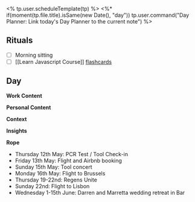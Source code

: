 <% tp.user.scheduleTemplate(tp) %>
<%* if(moment(tp.file.title).isSame(new Date(), "day")) tp.user.command("Day Planner: Link today's Day Planner to the current note") %>


## Rituals
- [ ] Morning sitting
- [ ] [[Learn Javascript Course]] [flashcards](https://flash.learnjavascript.online/home)

## Day
**Work Content**

**Personal Content**

**Context**


**Insights**


**Rope**
- Thursday 12th May: PCR Test / Tool Check-in
- Friday 13th May: Flight and Airbnb booking
- Sunday 15th May: Tool concert
- Monday 16th May: Flight to Brussels
- Thursday 19-22nd: Regens Unite 
- Sunday 22nd: Flight to Lisbon
- Wednesday 1-15th June: Darren and Marretta wedding retreat in Bar